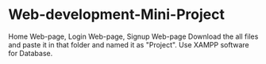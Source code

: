 # Web-development-Mini-Project
Home Web-page, Login Web-page, Signup Web-page
Download the all files and paste it in that folder and named it as "Project".
Use XAMPP software for Database.
